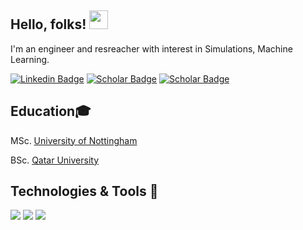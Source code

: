 ## Hello, folks! <img src="https://raw.githubusercontent.com/MartinHeinz/MartinHeinz/master/wave.gif" width="30px">
<div align="left">

I'm an engineer and resreacher with interest in Simulations, Machine Learning.

[![Linkedin Badge](https://img.shields.io/badge/-yazanqiblawey-blue?&logo=Linkedin&logoColor=white&link=https://www.linkedin.com/in/yazan-qiblawey/)](https://www.linkedin.com/in/yazan-qiblawey/)
[![Scholar Badge](https://img.shields.io/badge/-Profile-white?&logo=google&logoColor=red&link=https://scholar.google.com/citations?user=KtV0RiMAAAAJ&hl=en&authuser=1)](https://scholar.google.com/citations?user=KtV0RiMAAAAJ&hl=en&authuser=1/)
[![Scholar Badge](https://img.shields.io/badge/-Papers-00CCBB?&logo=researchgate&logoColor=white&link=https://www.researchgate.net/profile/Yazan-Qiblawey)](https://www.researchgate.net/profile/Yazan-Qiblawey)
  
 </div> 
 
## Education🎓
  <p>MSc. <a href="http://www.nottingham.ac.uk">University of Nottingham</a></p>
  <p>BSc. <a href="http://www.qu.edu.qa">Qatar University</a></P>
 


## Technologies & Tools 🔧
<div align="left">
  
![](https://img.shields.io/badge/Code-MATLAB-green)
![](https://img.shields.io/badge/Code-Python-green)
![](https://img.shields.io/badge/Editor-VSCode-blue)
  
</div> 

<!---
yazanqib/yazanqib is a ✨ special ✨ repository because its `README.md` (this file) appears on your GitHub profile.
You can click the Preview link to take a look at your changes.
--->
